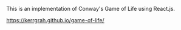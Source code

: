 This is an implementation of Conway's Game of Life using React.js.

https://kerrgrah.github.io/game-of-life/
